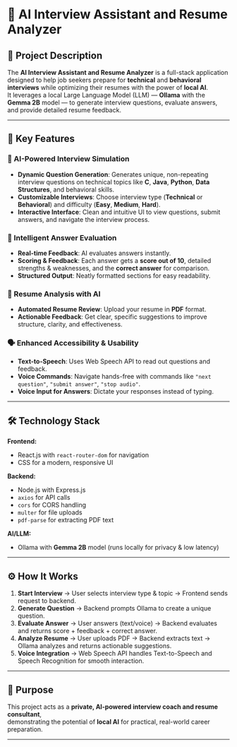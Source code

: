 # 🤖 AI Interview Assistant and Resume Analyzer

## 📌 Project Description
The **AI Interview Assistant and Resume Analyzer** is a full-stack application designed to help job seekers prepare for **technical** and **behavioral interviews** while optimizing their resumes with the power of **local AI**.  
It leverages a local Large Language Model (LLM) — **Ollama** with the **Gemma 2B** model — to generate interview questions, evaluate answers, and provide detailed resume feedback.

---

## 🚀 Key Features

### 🎯 AI-Powered Interview Simulation
- **Dynamic Question Generation**: Generates unique, non-repeating interview questions on technical topics like **C**, **Java**, **Python**, **Data Structures**, and behavioral skills.
- **Customizable Interviews**: Choose interview type (**Technical** or **Behavioral**) and difficulty (**Easy**, **Medium**, **Hard**).
- **Interactive Interface**: Clean and intuitive UI to view questions, submit answers, and navigate the interview process.

### 🧠 Intelligent Answer Evaluation
- **Real-time Feedback**: AI evaluates answers instantly.
- **Scoring & Feedback**: Each answer gets a **score out of 10**, detailed strengths & weaknesses, and the **correct answer** for comparison.
- **Structured Output**: Neatly formatted sections for easy readability.

### 📄 Resume Analysis with AI
- **Automated Resume Review**: Upload your resume in **PDF** format.
- **Actionable Feedback**: Get clear, specific suggestions to improve structure, clarity, and effectiveness.

### 🗣 Enhanced Accessibility & Usability
- **Text-to-Speech**: Uses Web Speech API to read out questions and feedback.
- **Voice Commands**: Navigate hands-free with commands like `"next question"`, `"submit answer"`, `"stop audio"`.
- **Voice Input for Answers**: Dictate your responses instead of typing.

---

## 🛠 Technology Stack
**Frontend:**  
- React.js with `react-router-dom` for navigation  
- CSS for a modern, responsive UI  

**Backend:**  
- Node.js with Express.js  
- `axios` for API calls  
- `cors` for CORS handling  
- `multer` for file uploads  
- `pdf-parse` for extracting PDF text  

**AI/LLM:**  
- Ollama with **Gemma 2B** model (runs locally for privacy & low latency)  

---

## ⚙ How It Works
1. **Start Interview** → User selects interview type & topic → Frontend sends request to backend.
2. **Generate Question** → Backend prompts Ollama to create a unique question.
3. **Evaluate Answer** → User answers (text/voice) → Backend evaluates and returns score + feedback + correct answer.
4. **Analyze Resume** → User uploads PDF → Backend extracts text → Ollama analyzes and returns actionable suggestions.
5. **Voice Integration** → Web Speech API handles Text-to-Speech and Speech Recognition for smooth interaction.

---

## 🎯 Purpose
This project acts as a **private, AI-powered interview coach and resume consultant**,  
demonstrating the potential of **local AI** for practical, real-world career preparation.

---
